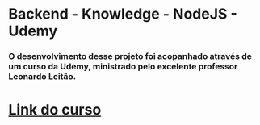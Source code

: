 # Backend - Knowledge - NodeJS - Udemy

### O desenvolvimento desse projeto foi acopanhado através de um curso da Udemy, ministrado pelo excelente professor Leonardo Leitão. 

# [Link do curso](https://www.udemy.com/course/vue-js-completo/)
